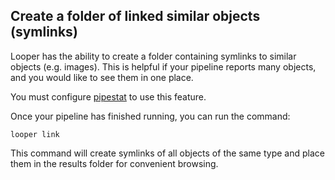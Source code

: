 ## Create a folder of linked similar objects (symlinks)

Looper has the ability to create a folder containing symlinks to similar objects (e.g. images). This is helpful if your pipeline reports many objects, and you would like to see them in one place.

You must configure [pipestat](../tutorial/pipestat.md) to use this feature. 

Once your pipeline has finished running, you can run the command:

```shell
looper link
```

This command will create symlinks of all objects of the same type and place them in the results folder for convenient browsing.


